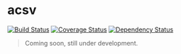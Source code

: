 acsv
=====
[![Build Status](https://travis-ci.org/martijnhaex/acsv.svg)](https://travis-ci.org/martijnhaex/acsv)
[![Coverage Status](https://img.shields.io/coveralls/martijnhaex/acsv.svg)](https://coveralls.io/r/martijnhaex/acsv?branch=develop)
[![Dependency Status](https://www.versioneye.com/user/projects/548fdb85dd709d2cfc0000ff/badge.svg?style=flat)](https://www.versioneye.com/user/projects/548fdb85dd709d2cfc0000ff)

>Coming soon, still under development.
